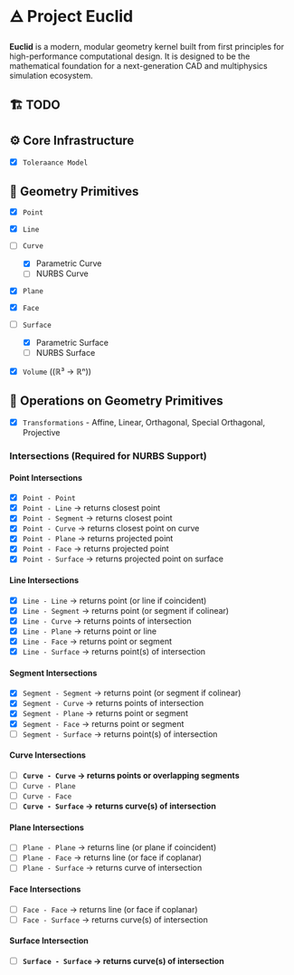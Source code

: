 # 🜁 Project Euclid

**Euclid** is a modern, modular geometry kernel built from first principles for high-performance computational design. It is designed to be the mathematical foundation for a next-generation CAD and multiphysics simulation ecosystem.

## 🏗️ TODO

## ⚙️ Core Infrastructure

- [x] `Toleraance Model`

## 📐 Geometry Primitives

- [x] `Point`
- [x] `Line`
- [ ] `Curve`
    - [x] Parametric Curve
    - [ ] NURBS Curve
- [x] `Plane`
- [x] `Face`
- [ ] `Surface`
    - [x] Parametric Surface
    - [ ] NURBS Surface
- [x] `Volume` ((ℝ³ → ℝⁿ))


## 🧮 Operations on Geometry Primitives
- [x] `Transformations` - Affine, Linear, Orthagonal, Special Orthagonal, Projective

### Intersections (Required for NURBS Support)

#### Point Intersections
- [x] `Point - Point`
- [x] `Point - Line` → returns closest point
- [x] `Point - Segment` → returns closest point
- [x] `Point - Curve` → returns closest point on curve
- [x] `Point - Plane` → returns projected point
- [x] `Point - Face` → returns projected point
- [x] `Point - Surface` → returns projected point on surface

#### Line Intersections
- [x] `Line - Line` → returns point (or line if coincident)
- [x] `Line - Segment` → returns point (or segment if colinear)
- [x] `Line - Curve` → returns points of intersection
- [x] `Line - Plane` → returns point or line
- [x] `Line - Face` → returns point or segment
- [x] `Line - Surface` → returns point(s) of intersection

#### Segment Intersections
- [x] `Segment - Segment` → returns point (or segment if colinear)
- [x] `Segment - Curve` → returns points of intersection
- [x] `Segment - Plane` → returns point or segment
- [x] `Segment - Face` → returns point or segment
- [ ] `Segment - Surface` → returns point(s) of intersection

#### Curve Intersections
- [ ] **`Curve - Curve` → returns points or overlapping segments**
- [ ] `Curve - Plane`
- [ ] `Curve - Face`
- [ ] **`Curve - Surface` → returns curve(s) of intersection**

#### Plane Intersections
- [ ] `Plane - Plane` → returns line (or plane if coincident)
- [ ] `Plane - Face` → returns line (or face if coplanar)
- [ ] `Plane - Surface` → returns curve of intersection

#### Face Intersections
- [ ] `Face - Face` → returns line (or face if coplanar)
- [ ] `Face - Surface` → returns curve(s) of intersection

#### Surface Intersection
- [ ] **`Surface - Surface` → returns curve(s) of intersection**
